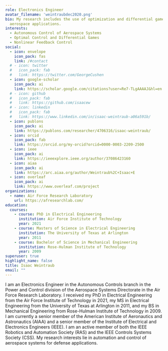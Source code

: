```yaml
---
role: Electronics Engineer
avatar_filename: 'weintraubdec2020.png'
bio: My research includes the use of optimization and differential games for
  aerospace applications.
interests:
  - Autonomous Control of Aerospace Systems
  - Optimal Control and Differential Games
  - Nonlinear Feedback Control
social:
  - icon: envelope
    icon_pack: fas
    link: /#contact
  # - icon: twitter
  #   icon_pack: fab
  #   link: https://twitter.com/GeorgeCushen
  - icon: google-scholar
    icon_pack: ai
    link: https://scholar.google.com/citations?user=Re7-TLgAAAAJ&hl=en
  # - icon: github
  #   icon_pack: fab
  #   link: https://github.com/isaacew
  # - icon: linkedin
  #   icon_pack: fab
  #   link: https://www.linkedin.com/in/isaac-weintraub-a06a591b/
  - icon: publons
    icon_pack: ai
    link: https://publons.com/researcher/4706316/isaac-weintraub/
  - icon: orcid
    icon_pack: fab
    link: https://orcid.org/my-orcid?orcid=0000-0003-2209-2500
  - icon: ieee
    icon_pack: ai
    link: https://ieeexplore.ieee.org/author/37086423160
  - icon: aiaa
    icon_pack: ai
    link: https://arc.aiaa.org/author/Weintraub%2C+Isaac+E
  - icon: overleaf
    icon_pack: ai
    link: https://www.overleaf.com/project
organizations:
  - name: Air Force Research Laboratory
    url: https://afresearchlab.com/
education:
  courses:
    - course: PhD in Electrical Engineering
      institution: Air Force Institute of Technology
      year: 2021
    - course: Masters of Science in Electrical Engineering
      institution: The University of Texas at Arlington
      year: 2011
    - course: Bachelor of Science in Mechanical Engineering
      institution: Rose-Hulman Institute of Technology
      year: 2009
superuser: true
highlight_name: false
title: Isaac Weintraub
email: ""
---
```

I am an Electronics Engineer in the Autonomous Controls branch in the Power and Control division of the Aerospace Systems Directorate in the Air Force Research Laboratory. I received my PhD in Electrical Engineering from the Air Force Institute of Technology in 2021, my MS in Electrical Engineering from the University of Texas at Arlington in 2011, and my BS in Mechanical Engineering from Rose-Hulman Institute of Technology in 2009. I am currently a senior member of the American Institute of Aeronautics and Astronautics (AIAA) and a senior member of the Institute of Electrical and Electronics Engineers (IEEE). I am an active member of both the IEEE Robotics and Automation Society (RAS) and the IEEE Controls Systems Society (CSS). My research interests lie in automation and control of aerospace systems for defense applications.

<!-- {{< icon name="download" pack="fas" >}} Download my {{< staticref
"media/IsaacWeintraubCV.pdf" "newtab" >}}Curriculum Vitae{{< /staticref >}}. -->